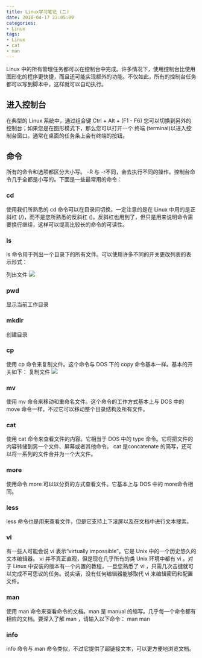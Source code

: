 ```yaml
---
title: Linux学习笔记 (二)
date: 2018-04-17 22:05:09
categories:
- Linux
tags:
- Linux
- cat
- man
---
```


Linux 中的所有管理任务都可以在控制台中完成。许多情况下，使用控制台比使用图形化的程序更快捷，而且还可能实现额外的功能。不仅如此，所有的控制台任务都可以写到脚本中，这样就可以自动执行。


## 进入控制台
在典型的 Linux 系统中，通过组合键 Ctrl + Alt + (F1 - F6) 您可以切换到另外的控制台；如果您是在图形模式下，那么您可以打开一个 终端 (terminal)以进入控制台窗口。通常在桌面的任务条上会有终端的按钮。

## 命令
所有的命令和选项都区分大小写。 -R 与 -r不同，会去执行不同的操作。控制台命令几乎全都是小写的。下面是一些最常用的命令：

### cd
使用我们所熟悉的 cd 命令可以在目录间切换。一定注意的是在 Linux 中用的是正斜杠 (/)，而不是您所熟悉的反斜杠 (\)。反斜杠也用到了，但只是用来说明命令需要换行继续，这样可以提高比较长的命令的可读性。

### ls
ls 命令用于列出一个目录下的所有文件。可以使用许多不同的开关更改列表的表示形式：

列出文件
![](/images/2018041701.png)

### pwd 
显示当前工作目录

### mkdir 
创建目录

### cp
使用 cp 命令来复制文件。这个命令与 DOS 下的 copy 命令基本一样。基本的开关如下：
复制文件
![](/images/2018041702.png)

### mv
使用 mv 命令来移动和重命名文件。这个命令的工作方式基本上与 DOS 中的 move 命令一样，不过它可以移动整个目录结构及所有文件。

### cat
使用 cat 命令来查看文件的内容。它相当于 DOS 中的 type 命令。它将把文件的内容转储到另一个文件、屏幕或者其他命令。 cat 是concatenate 的简写，还可以将一系列的文件合并为一个大文件。

### more
使用命令 more 可以以分页的方式查看文件。它基本上与 DOS 中的 more命令相同。

### less
less 命令也是用来查看文件，但是它支持上下滚屏以及在文档中进行文本搜索。

### vi
有一些人可能会说 vi 表示“virtually impossible”。它是 Unix 中的一个历史悠久的文本编辑器。 vi 并不真正直观，但是现在几乎所有的类 Unix 环境中都有 vi 。对于 Linux 中安装的版本有一个内置的教程，一旦您熟悉了 vi ，只需几次击键就可以完成不可思议的任务。说实话，没有任何编辑器能够取代 vi 来编辑密码和配置文件。

### man
使用 man 命令来查看命令的文档。man 是 manual 的缩写。几乎每一个命令都有相应的文档。要深入了解 man ，请输入以下命令：
man man

### info
info 命令与 man 命令类似，不过它提供了超链接文本，可以更方便地浏览文档。



